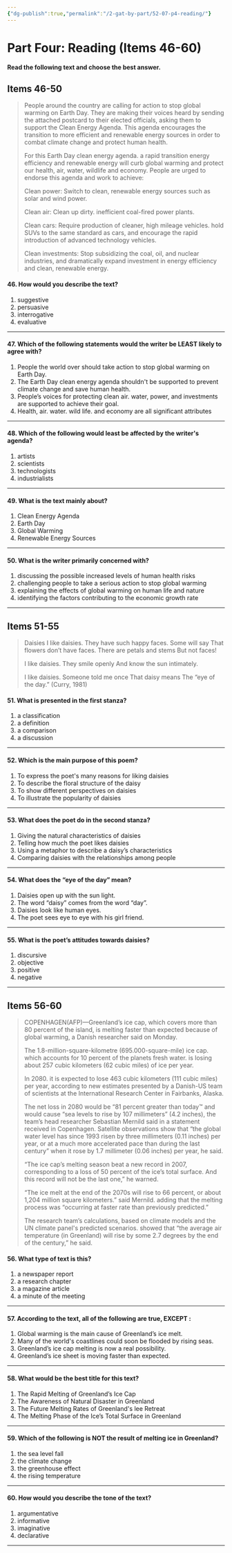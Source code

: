 ```yaml
---
{"dg-publish":true,"permalink":"/2-gat-by-part/52-07-p4-reading/"}
---
```


# Part Four: Reading (Items 46-60)
**Read the following text and choose the best answer.**

## Items 46-50
> People around the country are calling for action to stop global warming on Earth Day. They are making their voices heard by sending the attached postcard to their elected officials, asking them to support the Clean Energy Agenda. This agenda encourages the transition to more efficient and renewable energy sources in order to combat climate change and protect human health. 
> 
> For this Earth Day clean energy agenda. a rapid transition energy efficiency and renewable energy will curb global warming and protect our health, air, water, wildlife and economy. People are urged to endorse this agenda and work to achieve:
>
> Clean power: Switch to clean, renewable energy sources such as solar and wind power.
>
> Clean air: Clean up dirty. inefficient coal-fired power plants.
>
> Clean cars: Require production of cleaner, high mileage vehicles. hold SUVs to the same standard as cars, and encourage the rapid introduction of advanced technology vehicles.
>
> Clean investments: Stop subsidizing the coal, oil, and nuclear industries, and dramatically expand investment in energy efficiency and clean, renewable energy.

#### 46. How would you describe the text?
1. suggestive
2. persuasive
3. interrogative
4. evaluative

---
#### 47. Which of the following statements would the writer be LEAST likely to agree with?
1. People the world over should take action to stop global warming on Earth Day.
2. The Earth Day clean energy agenda shouldn't be supported to prevent climate change and save human health.
3. People’s voices for protecting clean air. water, power, and investments are supported to achieve their goal.
4. Health, air. water. wild life. and economy are all significant attributes

---
#### 48. Which of the following would least be affected by the writer's agenda?
1. artists
2. scientists
3. technologists
4. industrialists

---
#### 49. What is the text mainly about?
1. Clean Energy Agenda
2. Earth Day
3. Global Warming
4. Renewable Energy Sources

---
#### 50. What is the writer primarily concerned with?
1. discussing the possible increased levels of human health risks
2. challenging people to take a serious action to stop global warming
3. explaining the effects of global warming on human life and nature
4. identifying the factors contributing to the economic growth rate

---
## Items 51-55
> Daisies
> I like daisies.
> They have such happy faces.
> Some will say
> That flowers don’t have faces.
> There are petals and stems
> But not faces!
> 
> I like daisies.
> They smile openly
> And know the sun intimately.
>
> I like daisies.
> Someone told me once
> That daisy means
> The “eye of the day.”
> 	(Curry, 1981)

#### 51. What is presented in the first stanza?
1. a classification
2. a definition
3. a comparison
4. a discussion

---
#### 52. Which is the main purpose of this poem?
1. To express the poet's many reasons for liking daisies
2. To describe the floral structure of the daisy
3. To show different perspectives on daisies
4. To illustrate the popularity of daisies

---
#### 53. What does the poet do in the second stanza?
1. Giving the natural characteristics of daisies
2. Telling how much the poet likes daisies
3. Using a metaphor to describe a daisy’s characteristics
4. Comparing daisies with the relationships among people

---
#### 54. What does the “eye of the day” mean?
1. Daisies open up with the sun light.
2. The word “daisy” comes from the word “day”.
3. Daisies look like human eyes.
4. The poet sees eye to eye with his girl friend.

---
#### 55. What is the poet’s attitudes towards daisies?
1. discursive
2. objective
3. positive
4. negative

---
## Items 56-60
> COPENHAGEN(AFP)—Greenland’s ice cap, which covers more than 80 percent of the island, is melting faster than expected because of global warming, a Danish researcher said on Monday.
> 
> The 1.8-million-square-kilometre (695.000-square-mile) ice cap. which accounts for 10 percent of the planets fresh water. is losing about 257 cubic kilometers (62 cubic miles) of ice per year.
> 
> In 2080. it is expected to lose 463 cubic kilometers (111 cubic miles) per year, according to new estimates presented by a Danish-US team of scientists at the International Research Center in Fairbanks, Alaska.
> 
> The net loss in 2080 would be “81 percent greater than today™ and would cause “sea levels to rise by 107 millimeters” (4.2 inches), the team’s head researcher Sebastian Mernild said in a statement received in Copenhagen.
> Satellite observations show that “the global water level has since 1993 risen by three millimeters (0.11 inches) per year, or at a much more accelerated pace than during the last century” when it rose by 1.7 millimeter (0.06 inches) per year, he said.
>
> “The ice cap’s melting season beat a new record in 2007, corresponding to a loss of 50 percent of the ice’s total surface. And this record will not be the last one,” he warned.
>
> “The ice melt at the end of the 2070s will rise to 66 percent, or about 1,204 million square kilometers.” said Mernild. adding that the melting process was “occurring at faster rate than previously predicted.”
>
> The research team’s calculations, based on climate models and the UN climate panel's predicted scenarios. showed that “the average air temperature (in Greenland) will rise by some 2.7 degrees by the end of the century,” he said.

#### 56. What type of text is this?
1. a newspaper report
2. a research chapter
3. a magazine article
4. a minute of the meeting

---
#### 57. According to the text, all of the following are true, EXCEPT :
1. Global warming is the main cause of Greenland’s ice melt.
2. Many of the world's coastlines could soon be flooded by rising seas.
3. Greenland’s ice cap melting is now a real possibility.
4. Greenland’s ice sheet is moving faster than expected.

---
#### 58. What would be the best title for this text?
1. The Rapid Melting of Greenland’s Ice Cap
2. The Awareness of Natural Disaster in Greenland
3. The Future Melting Rates of Greenland's lee Retreat
4. The Melting Phase of the Ice’s Total Surface in Greenland

---
#### 59. Which of the following is NOT the result of melting ice in Greenland?
1. the sea level fall
2. the climate change
3. the greenhouse effect
4. the rising temperature

---
#### 60. How would you describe the tone of the text?
1. argumentative
2. informative
3. imaginative
4. declarative

---
